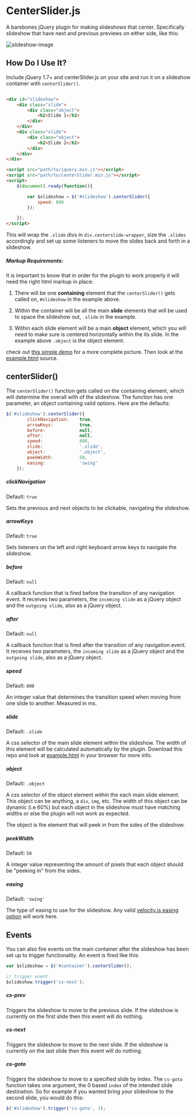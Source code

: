 # CenterSlider.js
A barebones jQuery plugin for making slideshows that center. Specifically slideshow that have next and previous previews on either side, like this:

![slideshow-image](https://cloud.githubusercontent.com/assets/6475336/10522133/655e19aa-7328-11e5-9277-4e51e6d0e96b.png)

## How Do I Use It?
Include jQuery 1.7+ and centerSlider.js on your site and run it on a slideshow container with `centerSlider()`.

```html

<div id="slideshow">
    <div class="slide">
        <div class="object">
            <h2>Slide 1</h2>
        </div>
    </div>
    <div class="slide">
        <div class="object">
            <h2>Slide 2</h2>
        </div>
    </div>
</div>

<script src="path/to/jquery.min.js"></script>
<script src="path/to/centerSlider.min.js"></script>
<script>
    $(document).ready(function(){

        var $slideshow = $('#slideshow').centerSlider({
            speed: 800
        });

    });
</script>
```

This will wrap the `.slide` divs in `div.centerslide-wrapper`, size the `.slides` accordingly and set up some listeners to move the slides back and forth in a slideshow.

##### Markup Requirements:

It is important to know that in order for the plugin to work properly it will need the right html markup in place: 

1. There will be one __containing__ element that the `centerSlider()` gets called on, `#slideshow` in the example above. 

1. Within the container will be all the main __slide__ elements that will be used to space the slideshow out, `.slide` in the example. 

1. Within each slide element will be a main __object__ element, which you will need to make sure is centered horizontally within the its slide. In the example above `.object` is the object element.

check out [this simple demo](http://labs.funkhausdesign.com/examples/centerSlider-js/) for a more complete picture. Then look at the [example.html](/example.html) source.


## centerSlider()

The `centerSlider()` function gets called on the containing element, which will determine the overall with of the slideshow. The function has one parameter, an object containing valid options. Here are the defaults:

```js
$('#slideshow').centerSlider({
        clickNavigation:    true,
        arrowKeys:          true,
        before:             null,
        after:              null,
        speed:              800,
        slide:              '.slide',
        object:             '.object',
        peekWidth:          50,
        easing:             'swing'
    });
```

##### clickNavigation

Default: `true`

Sets the previous and next objects to be clickable, navigating the slideshow. 

##### arrowKeys

Default: `true`

Sets listeners on the left and right keyboard arrow keys to navigate the slideshow.

##### before

Default: `null`

A callback function that is fired before the transition of any navigation event. It receives two parameters, the `incoming slide` as a jQuery object and the `outgoing slide`, also as a jQuery object.

##### after

Default: `null`

A callback function that is fired after the transition of any navigation event. It receives two parameters, the `incoming slide` as a jQuery object and the `outgoing slide`, also as a jQuery object.

##### speed

Default: `800`

An integer value that determines the transition speed when moving from one slide to another. Measured in ms.

##### slide

Default: `.slide`

A css selector of the main slide element within the slideshow. The width of this element will be calculated automatically by the plugin. Download this repo and look at [example.html](/example.html) in your browser for more info.

##### object

Default: `.object`

A css selector of the object element _within_ the each main slide element. This object can be anything, a `div`, `img`, etc. The width of this object can be dynamic (i.e 60%) but each object in the slideshow must have matching widths or else the plugin will not work as expected.

The object is the element that will peek in from the sides of the slideshow.

##### peekWidth

Default: `50`

A integer value representing the amount of pixels that each object should be "peeking in" from the sides.

##### easing

Default: `'swing'`

The type of easing to use for the slideshow. Any valid [velocity.js easing option](http://julian.com/research/velocity/#easing) will work here.

## Events

You can also fire events on the main container after the slideshow has been set up to trigger functionality. An event is fired like this:

```js
var $slideshow = $('#container').centerSlider();

// trigger event
$slideshow.trigger('cs-next');
```

##### cs-prev

Triggers the slideshow to move to the previous slide. If the slideshow is currently on the first slide then this event will do nothing.

##### cs-next

Triggers the slideshow to move to the next slide. If the slideshow is currently on the last slide then this event will do nothing.

##### cs-goto

Triggers the slideshow to move to a specified slide by index. The `cs-goto` function takes one argument, the 0 based `index` of the intended slide destination. So for example if you wanted bring your slideshow to the second slide, you would do this:

```js
$('#slideshow').trigger('cs-goto', 1);
```
